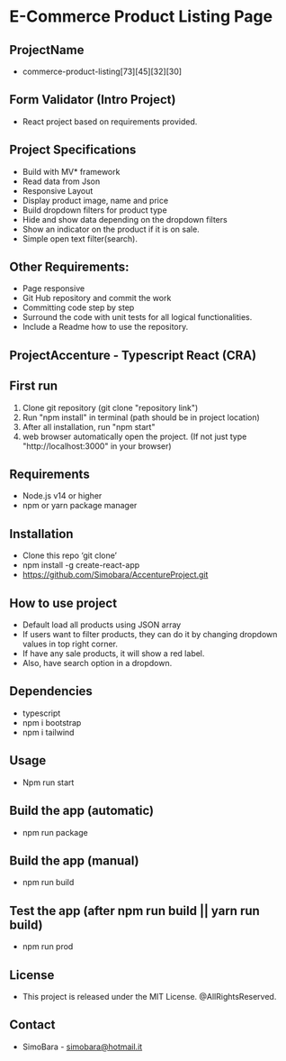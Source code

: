 # E-Commerce Product Listing Page

## ProjectName
* commerce-product-listing[73][45][32][30]

## Form Validator (Intro Project)
* React project based on requirements provided.

## Project Specifications 
* Build with MV* framework
* Read data from Json
* Responsive Layout
* Display product image, name and price
* Build dropdown filters for product type
* Hide and show data depending on the dropdown filters
* Show an indicator on the product if it is on sale.
* Simple open text filter(search).

## Other Requirements:
* Page responsive
* Git Hub repository and commit the work
* Committing code step by step
* Surround the code with unit tests for all logical functionalities.
* Include a Readme how to use the repository.

## ProjectAccenture - Typescript React (CRA) ##

## First run
1) Clone git repository (git clone "repository link")
2) Run "npm install" in terminal (path should be in project location)
3) After all installation, run "npm start"
4) web browser automatically open the project. (If not just type "http://localhost:3000" in your browser)

## Requirements
* Node.js v14 or higher
* npm or yarn package manager

## Installation
* Clone this repo ‘git clone’
* npm install -g create-react-app
* https://github.com/Simobara/AccentureProject.git

## How to use project
- Default load all products using JSON array
- If users want to filter products, they can do it by changing dropdown values in top right corner.
- If have any sale products, it will show a red label.
- Also, have search option in a dropdown.

## Dependencies
* typescript 
* npm i bootstrap
* npm i tailwind

## Usage
* Npm run start

## Build the app (automatic)
* npm run package

## Build the app (manual)
* npm run build

## Test the app (after npm run build || yarn run build)
* npm run prod

## License
* This project is released under the MIT License. @AllRightsReserved.

## Contact
* SimoBara - simobara@hotmail.it
